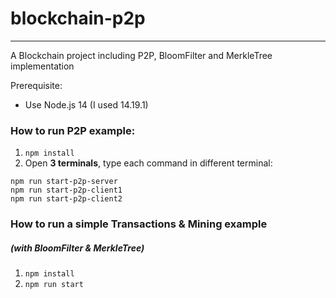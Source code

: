 # blockchain-p2p
_____________

A Blockchain project including P2P, BloomFilter and MerkleTree implementation

Prerequisite:
- Use Node.js 14 (I used 14.19.1)

### How to run P2P example:

1. `npm install`
2. Open **3 terminals**, type each command in different terminal:

```
npm run start-p2p-server
npm run start-p2p-client1
npm run start-p2p-client2
```

### How to run a simple Transactions & Mining example
##### (with BloomFilter & MerkleTree)

1. `npm install`
2. `npm run start`